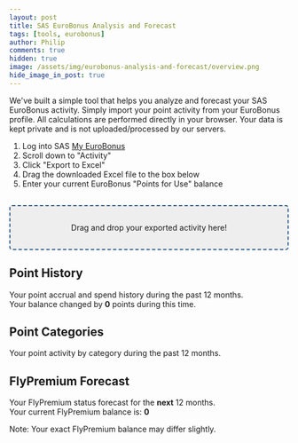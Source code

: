 ```yaml
---
layout: post
title: SAS EuroBonus Analysis and Forecast
tags: [tools, eurobonus]
author: Philip
comments: true
hidden: true
image: /assets/img/eurobonus-analysis-and-forecast/overview.png
hide_image_in_post: true
---
```


We've built a simple tool that helps you analyze and forecast your SAS EuroBonus activity. Simply import your point activity from your EuroBonus profile. All calculations are performed directly in your browser. Your data is kept private and is not uploaded/processed by our servers.

1. Log into SAS [My EuroBonus](https://www.sas.se/en/profile/#/profile?userAction=Eurobonus)
2. Scroll down to "Activity"
3. Click "Export to Excel"
4. Drag the downloaded Excel file to the box below
5. Enter your current EuroBonus "Points for Use" balance

<div id="dropzone" ondrop="dropHandler(event);" ondragover="dragOverHandler(event);">
  Drag and drop your exported activity here!
</div>

## Point History
Your point accrual and spend history during the past 12 months.  
Your balance changed by <b><span id="delta">0</span></b> points during this time.
<canvas id="pointsChart" width="400" height="100"></canvas>

## Point Categories
Your point activity by category during the past 12 months.
<canvas id="categoriesChart" width="400" height="100"></canvas>

## FlyPremium Forecast
Your FlyPremium status forecast for the **next** 12 months.  
Your current FlyPremium balance is: <b><span id="flypremiumBalance">0</span></b>
<canvas id="flypremiumChart" width="400" height="100"></canvas>

Note: Your exact FlyPremium balance may differ slightly.

<pre id="log"></pre>

<script src="https://cdnjs.cloudflare.com/ajax/libs/xlsx/0.8.0/jszip.js"></script>
<script src="https://cdnjs.cloudflare.com/ajax/libs/xlsx/0.8.0/xlsx.js"></script>
<script src="https://cdnjs.cloudflare.com/ajax/libs/Chart.js/2.9.3/Chart.bundle.min.js"></script>
<script src="https://cdnjs.cloudflare.com/ajax/libs/moment.js/2.24.0/moment.min.js"></script>
<script src="/assets/js/eurobonus.js"></script>

<style>
  #dropzone {
    margin-top: 30px;
    border: 2px dashed #2e5c8a;
    border-radius: 5px;
    background: #eee;
    padding: 30px 10px;
    text-align: center;
  }
  #log {
    font-size: 9pt;
    display: none;
  }
</style>
